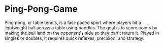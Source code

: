 # Ping-Pong-Game
Ping pong, or table tennis, is a fast-paced sport where players hit a lightweight ball across a table using paddles. The goal is to score points by making the ball land on the opponent's side so they can't return it. Played in singles or doubles, it requires quick reflexes, precision, and strategy.

